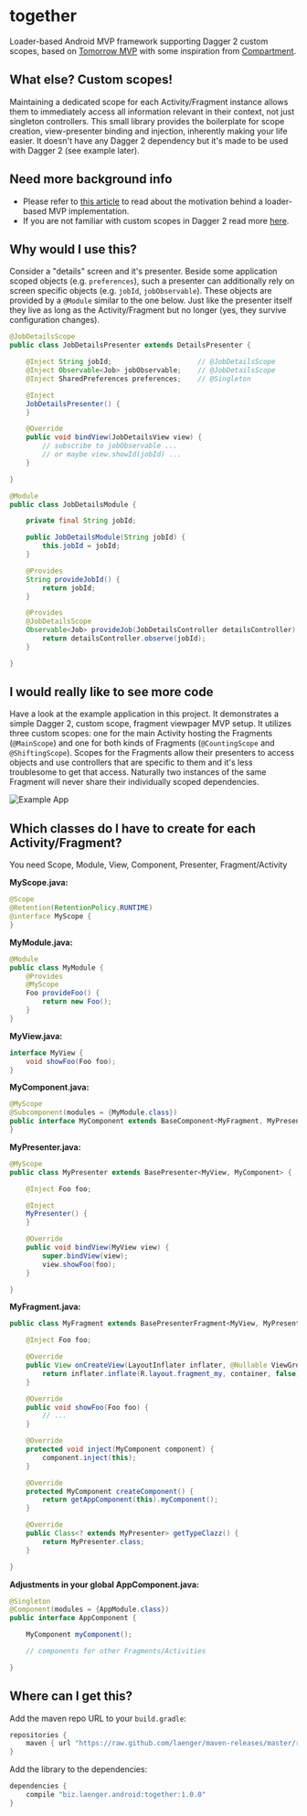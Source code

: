 # together

Loader-based Android MVP framework supporting Dagger 2 custom scopes, based on [Tomorrow MVP][tmvp] with some inspiration from [Compartment][cmprtmnt].

## What else? Custom scopes!
Maintaining a dedicated scope for each Activity/Fragment instance allows them to immediately access all information relevant in their context, not just singleton controllers.
This small library provides the boilerplate for scope creation, view-presenter binding and injection, inherently making your life easier.
It doesn't have any Dagger 2 dependency but it's made to be used with Dagger 2 (see example later).

## Need more background info

* Please refer to [this article][ldrmvp] to read about the motivation behind a loader-based MVP implementation.
* If you are not familiar with custom scopes in Dagger 2 read more [here][dggrscps].

## Why would I use this?

Consider a "details" screen and it's presenter.
Beside some application scoped objects (e.g. `preferences`), such a presenter can additionally rely on screen specific objects (e.g. `jobId`, `jobObservable`).
These objects are provided by a `@Module` similar to the one below.
Just like the presenter itself they live as long as the Activity/Fragment but no longer (yes, they survive configuration changes).

```java
@JobDetailsScope
public class JobDetailsPresenter extends DetailsPresenter {

    @Inject String jobId;                     // @JobDetailsScope
    @Inject Observable<Job> jobObservable;    // @JobDetailsScope
    @Inject SharedPreferences preferences;    // @Singleton

    @Inject
    JobDetailsPresenter() {
    }

    @Override
    public void bindView(JobDetailsView view) {
        // subscribe to jobObservable ...
        // or maybe view.showId(jobId) ...
    }

}
```

```java
@Module
public class JobDetailsModule {

    private final String jobId;

    public JobDetailsModule(String jobId) {
        this.jobId = jobId;
    }

    @Provides
    String provideJobId() {
        return jobId;
    }

    @Provides
    @JobDetailsScope
    Observable<Job> provideJob(JobDetailsController detailsController) {
        return detailsController.observe(jobId);
    }

}
```


## I would really like to see more code
Have a look at the example application in this project. It demonstrates a simple Dagger 2, custom scope, fragment viewpager MVP setup.
It utilizes three custom scopes: one for the main Activity hosting the Fragments (`@MainScope`) and one for both kinds of Fragments (`@CountingScope` and `@ShiftingScope`).
Scopes for the Fragments allow their presenters to access objects and use controllers that are specific to them and it's less troublesome to get that access.
Naturally two instances of the same Fragment will never share their individually scoped dependencies.

![Example App](assets/viewpager.gif)

## Which classes do I have to create for each Activity/Fragment?

You need Scope, Module, View, Component, Presenter, Fragment/Activity

**MyScope.java:**
```java
@Scope
@Retention(RetentionPolicy.RUNTIME)
@interface MyScope {
}
```

**MyModule.java:**
```java
@Module
public class MyModule {
    @Provides
    @MyScope
    Foo provideFoo() {
        return new Foo();
    }
}
```

**MyView.java:**
```java
interface MyView {
    void showFoo(Foo foo);
}
```

**MyComponent.java:**
```java
@MyScope
@Subcomponent(modules = {MyModule.class})
public interface MyComponent extends BaseComponent<MyFragment, MyPresenter> {
}
```

**MyPresenter.java:**
```java
@MyScope
public class MyPresenter extends BasePresenter<MyView, MyComponent> {

    @Inject Foo foo;

    @Inject
    MyPresenter() {
    }

    @Override
    public void bindView(MyView view) {
        super.bindView(view);
        view.showFoo(foo);
    }

}
```

**MyFragment.java:**
```java
public class MyFragment extends BasePresenterFragment<MyView, MyPresenter, MyComponent> implements MyView {

    @Inject Foo foo;

    @Override
    public View onCreateView(LayoutInflater inflater, @Nullable ViewGroup container, @Nullable Bundle savedInstanceState) {
        return inflater.inflate(R.layout.fragment_my, container, false);
    }

    @Override
    public void showFoo(Foo foo) {
        // ...
    }

    @Override
    protected void inject(MyComponent component) {
        component.inject(this);
    }

    @Override
    protected MyComponent createComponent() {
        return getAppComponent(this).myComponent();
    }

    @Override
    public Class<? extends MyPresenter> getTypeClazz() {
        return MyPresenter.class;
    }

}
```

**Adjustments in your global AppComponent.java:**
```java
@Singleton
@Component(modules = {AppModule.class})
public interface AppComponent {

    MyComponent myComponent();

    // components for other Fragments/Activities

}
```


## Where can I get this?

Add the maven repo URL to your `build.gradle`:

```groovy
repositories {
    maven { url "https://raw.github.com/laenger/maven-releases/master/releases" }
}
```

Add the library to the dependencies:

```groovy
dependencies {
    compile "biz.laenger.android:together:1.0.0"
}
```

[tmvp]: <https://github.com/michal-luszczuk/tomorrow-mvp>
[cmprtmnt]: <https://github.com/grandstaish/compartment>
[ldrmvp]: <http://blog.propaneapps.com/android/mvp-for-android>
[dggrscps]: <http://frogermcs.github.io/dependency-injection-with-dagger-2-custom-scopes>
